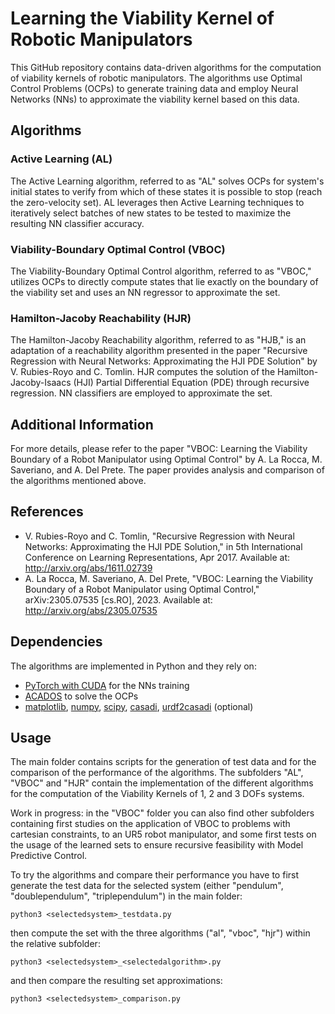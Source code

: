 # Learning the Viability Kernel of Robotic Manipulators

This GitHub repository contains data-driven algorithms for the computation of viability kernels of robotic manipulators. 
The algorithms use Optimal Control Problems (OCPs) to generate training data and employ Neural Networks (NNs) to approximate the viability kernel based on this data.

## Algorithms

### Active Learning (AL)

The Active Learning algorithm, referred to as "AL" solves OCPs for system's initial states to verify from which of these states it is possible to stop (reach the zero-velocity set). 
AL leverages then Active Learning techniques to iteratively select batches of new states to be tested to maximize the resulting NN classifier accuracy.

### Viability-Boundary Optimal Control (VBOC)

The Viability-Boundary Optimal Control algorithm, referred to as "VBOC," utilizes OCPs to directly compute states that lie exactly on the boundary of the viability set and uses an NN regressor to approximate the set.

### Hamilton-Jacoby Reachability (HJR)

The Hamilton-Jacoby Reachability algorithm, referred to as "HJB," is an adaptation of a reachability algorithm presented in the paper "Recursive Regression with Neural Networks: Approximating the HJI PDE Solution" by V. Rubies-Royo and C. Tomlin. 
HJR computes the solution of the Hamilton-Jacoby-Isaacs (HJI) Partial Differential Equation (PDE) through recursive regression. NN classifiers are employed to approximate the set.

## Additional Information

For more details, please refer to the paper "VBOC: Learning the Viability Boundary of a Robot Manipulator using Optimal Control" by A. La Rocca, M. Saveriano, and A. Del Prete. The paper provides analysis and comparison of the algorithms mentioned above. 

## References

- V. Rubies-Royo and C. Tomlin, "Recursive Regression with Neural Networks: Approximating the HJI PDE Solution," in 5th International Conference on Learning Representations, Apr 2017. Available at: http://arxiv.org/abs/1611.02739
- A. La Rocca, M. Saveriano, A. Del Prete, "VBOC: Learning the Viability Boundary of a Robot Manipulator using Optimal Control," arXiv:2305.07535 [cs.RO], 2023. Available at: http://arxiv.org/abs/2305.07535

## Dependencies

The algorithms are implemented in Python and they rely on:

- [PyTorch with CUDA](https://pytorch.org/) for the NNs training
- [ACADOS](https://docs.acados.org/python_interface/) to solve the OCPs
- [matplotlib](https://pypi.org/project/matplotlib/), [numpy](https://pypi.org/project/numpy/), [scipy](https://pypi.org/project/scipy/), [casadi](hhttps://pypi.org/project/casadi/), [urdf2casadi](https://pypi.org/project/urdf2casadi/) (optional)

## Usage

The main folder contains scripts for the generation of test data and for the comparison of the performance of the algorithms. The subfolders "AL", "VBOC" and "HJR" contain the implementation of the different algorithms for the computation of the Viability Kernels of 1, 2 and 3 DOFs systems.

Work in progress: in the "VBOC" folder you can also find other subfolders containing first studies on the application of VBOC to problems with cartesian constraints, to an UR5 robot manipulator, and some first tests on the usage of the learned sets to ensure recursive feasibility with Model Predictive Control.

To try the algorithms and compare their performance you have to first generate the test data for the selected system (either "pendulum", "doublependulum", "triplependulum") in the main folder:
```
python3 <selectedsystem>_testdata.py
```
then compute the set with the three algorithms ("al", "vboc", "hjr") within the relative subfolder:
```
python3 <selectedsystem>_<selectedalgorithm>.py
```
and then compare the resulting set approximations:
```
python3 <selectedsystem>_comparison.py
```